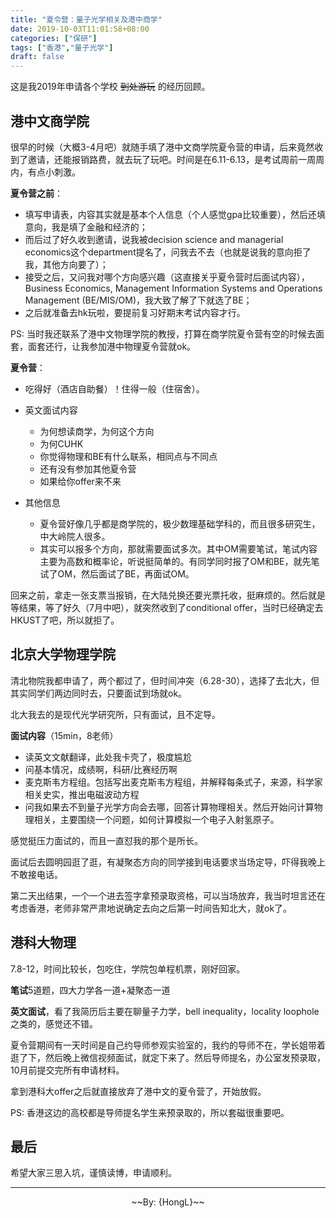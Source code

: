 ```yaml
---
title: "夏令营：量子光学相关及港中商学"
date: 2019-10-03T11:01:58+08:00
categories: ["保研"]
tags: ["香港","量子光学"]
draft: false
---
```


这是我2019年申请各个学校 ~~到处游玩~~ 的经历回顾。

<!--more-->

## 港中文商学院

很早的时候（大概3-4月吧）就随手填了港中文商学院夏令营的申请，后来竟然收到了邀请，还能报销路费，就去玩了玩吧。时间是在6.11-6.13，是考试周前一周周内，有点小刺激。

**夏令营之前**：

* 填写申请表，内容其实就是基本个人信息（个人感觉gpa比较重要），然后还填意向，我是填了金融和经济的；  
* 而后过了好久收到邀请，说我被decision science and managerial economics这个department提名了，问我去不去（也就是说我的意向拒了我，其他方向要了）；  
* 接受之后，又问我对哪个方向感兴趣（这直接关乎夏令营时后面试内容），Business Economics, Management Information Systems and Operations Management  (BE/MIS/OM)，我大致了解了下就选了BE；   
* 之后就准备去hk玩啦，要提前复习好期末考试内容才行。  

PS: 当时我还联系了港中文物理学院的教授，打算在商学院夏令营有空的时候去面套，面套还行，让我参加港中物理夏令营就ok。

**夏令营**：

* 吃得好（酒店自助餐）！住得一般（住宿舍）。

* 英文面试内容
   * 为何想读商学，为何这个方向
   * 为何CUHK
   * 你觉得物理和BE有什么联系，相同点与不同点
   * 还有没有参加其他夏令营
   * 如果给你offer来不来
* 其他信息
   * 夏令营好像几乎都是商学院的，极少数理基础学科的，而且很多研究生，中大岭院人很多。
   * 其实可以报多个方向，那就需要面试多次。其中OM需要笔试，笔试内容主要为高数和概率论，听说挺简单的。有同学同时报了OM和BE，就先笔试了OM，然后面试了BE，再面试OM。

回来之前，拿走一张支票当报销，在大陆兑换还要光票托收，挺麻烦的。然后就是等结果，等了好久（7月中吧），就突然收到了conditional offer，当时已经确定去HKUST了吧，所以就拒了。


## 北京大学物理学院

清北物院我都申请了，两个都过了，但时间冲突（6.28-30），选择了去北大，但其实同学们两边同时去，只要面试到场就ok。

北大我去的是现代光学研究所，只有面试，且不定导。

**面试内容**（15min，8老师）

* 读英文文献翻译，此处我卡壳了，极度尴尬
* 问基本情况，成绩啊，科研/比赛经历啊
* 麦克斯韦方程组。包括写出麦克斯韦方程组，并解释每条式子，来源，科学家相关史实，推出电磁波动方程
* 问我如果去不到量子光学方向会去哪，回答计算物理相关。然后开始问计算物理相关，主要围绕一个问题，如何计算模拟一个电子入射氢原子。

感觉挺压力面试的，而且一直怼我的那个是所长。

面试后去圆明园逛了逛，有凝聚态方向的同学接到电话要求当场定导，吓得我晚上不敢接电话。

第二天出结果，一个一个进去签字拿预录取资格，可以当场放弃，我当时坦言还在考虑香港，老师非常严肃地说确定去向之后第一时间告知北大，就ok了。


## 港科大物理

7.8-12，时间比较长，包吃住，学院包单程机票，刚好回家。

**笔试**5道题，四大力学各一道+凝聚态一道

**英文面试**，看了我简历后主要在聊量子力学，bell inequality，locality loophole之类的，感觉还不错。

夏令营期间有一天时间是自己约导师参观实验室的，我约的导师不在，学长姐带着逛了下，然后晚上微信视频面试，就定下来了。然后导师提名，办公室发预录取，10月前提交完所有申请材料。

拿到港科大offer之后就直接放弃了港中文的夏令营了，开始放假。

PS: 香港这边的高校都是导师提名学生来预录取的，所以套磁很重要吧。

## 最后

希望大家三思入坑，谨慎读博，申请顺利。



---

<p style="text-align:center">~~By: {HongL}~~</p>

